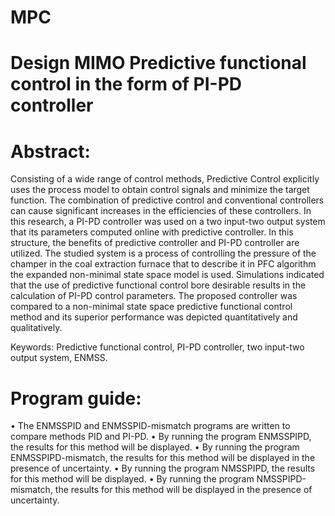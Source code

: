 # MPC
# Design MIMO Predictive functional control in the form of PI-PD controller

# Abstract:

Consisting of a wide range of control methods, Predictive Control explicitly uses the process model to obtain control signals and minimize the target function.
The combination of predictive control and conventional controllers can cause significant increases in the efficiencies of these controllers.
In this research, a PI-PD controller was used on a two input-two output system that its parameters computed online with predictive controller. In this structure, the benefits of predictive controller and PI-PD controller are utilized. The studied system is a process of controlling the pressure of the champer in the coal extraction furnace that to describe it in PFC algorithm the expanded non-minimal state space model is used. 
Simulations indicated that the use of predictive functional control bore desirable results in the calculation of PI-PD control parameters. The proposed controller was compared to a non-minimal state space predictive functional control method and its superior performance was depicted quantitatively and qualitatively.

Keywords: Predictive functional control, PI-PD controller, two input-two output system, ENMSS.



# Program guide:

•	The ENMSSPID and ENMSSPID-mismatch programs are written to compare methods PID and PI-PD.
•	By running the program ENMSSPIPD, the results for this method will be displayed.
•	By running the program ENMSSPIPD-mismatch, the results for this method will be displayed in the presence of uncertainty.
•	By running the program NMSSPIPD, the results for this method will be displayed.
•	By running the program NMSSPIPD-mismatch, the results for this method will be displayed in the presence of uncertainty.

